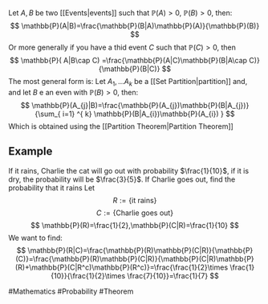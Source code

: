 Let $A,B$ be two [[Events|events]] such that $\mathbb{P}(A)>0$, $\mathbb{P}(B)>0$, then:
$$
\mathbb{P}(A|B)=\frac{\mathbb{P}(B|A)\mathbb{P}(A)}{\mathbb{P}(B)}
$$
Or more generally if you have a thid event $C$ such that $\mathbb{P}(C)>0$, then
$$
\mathbb{P}( A|B\cap C) =\frac{\mathbb{P}(A|C)\mathbb{P}(B|A\cap C)}{\mathbb{P}(B|C)}
$$
The most general form is:
Let $A_{1},\dots A_{k}$ be a [[Set Partition|partition]] and, and let $B$ e an even with $\mathbb{P}(B)>0$, then:
$$
\mathbb{P}(A_{j}|B)=\frac{\mathbb{P}(A_{j})\mathbb{P}(B|A_{j})}{\sum_{ i=1} ^{ k} \mathbb{P}(B|A_{i})\mathbb{P}(A_{i}) }
$$
Which is obtained using the [[Partition Theorem|Partition Theorem]]
## Example
If it rains, Charlie the cat will go out with probability $\frac{1}{10}$, if it is dry, the probability will be $\frac{3}{5}$. If Charlie goes out, find the probability that it rains
Let
$$
R:=\{ \text{it rains} \}
$$
$$
 C:=\{ \text{Charlie goes out} \}
$$
$$
\mathbb{P}(R)=\frac{1}{2},\mathbb{P}(C|R)=\frac{1}{10}
$$
We want to find:
$$
\mathbb{P}(R|C)=\frac{\mathbb{P}(R)\mathbb{P}(C|R)}{\mathbb{P}(C)}=\frac{\mathbb{P}(R)\mathbb{P}(C|R)}{\mathbb{P}(C|R)\mathbb{P}(R)+\mathbb{P}(C|R^c)\mathbb{P}(R^c)}=\frac{\frac{1}{2}\times \frac{1}{10}}{\frac{1}{2}\times \frac{7}{10}}=\frac{1}{7}
$$



#Mathematics #Probability #Theorem 